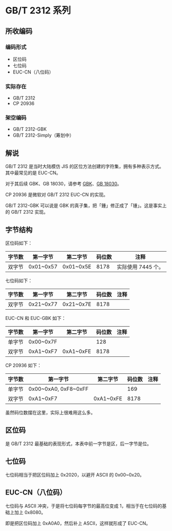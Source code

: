 # GB/T 2312 系列
## 所收编码
### 编码形式
- 区位码
- 七位码
- EUC-CN（八位码）

### 实际存在
- GB/T 2312
- CP 20936

### 架空编码
- GB/T 2312-GBK
- GB/T 2312-Simply（筹划中）

## 解说
GB/T 2312 是当时大陆模仿 JIS 的区位方法创建的字符集，拥有多种表示方式。其中最常见的是 EUC-CN。

对于其后续 GBK、GB 18030，请参考 [GBK](https://github.com/mrhso/IshisashiEncoding/tree/master/%E7%BC%96%E7%A0%81/GBK)、[GB 18030](https://github.com/mrhso/IshisashiEncoding/tree/master/%E7%BC%96%E7%A0%81/UTF/GB%2018030)。

CP 20936 是微软对 GB/T 2312 EUC-CN 的实现。

GB/T 2312-GBK 可以说是 GBK 的真子集，把「鍾」修正成了「锺」。这是事实上的 GB/T 2312 实现。

## 字节结构
区位码如下：

|字节数|第一字节|第二字节|码位数|注释|
|-|-|-|-|-|
|双字节|0x01\~0x57|0x01\~0x5E|8178|实际使用 7445 个。|

七位码如下：

|字节数|第一字节|第二字节|码位数|注释|
|-|-|-|-|-|
|双字节|0x21\~0x77|0x21\~0x7E|8178||

EUC-CN 和 EUC-GBK 如下：

|字节数|第一字节|第二字节|码位数|注释|
|-|-|-|-|-|
|单字节|0x00\~0x7F||128||
|双字节|0xA1\~0xF7|0xA1\~0xFE|8178||

CP 20936 如下：

|字节数|第一字节|第二字节|码位数|注释|
|-|-|-|-|-|
|单字节|0x00\~0xA0, 0xF8\~0xFF||169||
|双字节|0xA1\~0xF7|0xA1\~0xFE|8178||

虽然码位数摆在这里，实际上很难用这么多。

## 区位码
是 GB/T 2312 最基础的表现形式，本表中前一字节是区，后一字节是位。

## 七位码
七位码相当于把区位码加上 0x2020，以避开 ASCII 的 0x00\~0x20。

## EUC-CN（八位码）
七位码与 ASCII 冲突，于是将七位码每字节的最高位变成 1，相当于在七位码的基础上加上 0x8080。

即是把区位码加上 0xA0A0，然后补上 ASCII，这样就形成了 EUC-CN。
